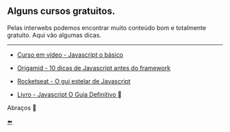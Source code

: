## Alguns cursos gratuitos.
Pelas interwebs podemos encontrar muito conteúdo bom e totalmente gratuito. Aqui vão algumas dicas.

---

* [Curso em vídeo - Javascript o básico](https://www.youtube.com/watch?v=Ptbk2af68e8&list=RDCMUCrWvhVmt0Qac3HgsjQK62FQ&start_radio=1&rv=Ptbk2af68e8&t=0)

* [Origamid - 10 dicas de Javascript antes do framework](https://www.youtube.com/playlist?list=PL9rc_FjKlX39T78CUANwmdta_d1CgUtMt)

* [Rocketseat - O gui estelar de Javascript](https://app.rocketseat.com.br/node/o-guia-estelar-de-java-script)

* [Livro - Javascript O Guia Definitivo ](https://github.com/duartecgustavo/JavascriptInMyMind/blob/main/conteudo/plus%2B/JavaScript%20O%20Guia%20Definitivo.pdf) :blue_book:

Abraços 🖖

[:arrow_left:](https://github.com/duartecgustavo/JavascriptInMyMind/blob/main/README.md)
